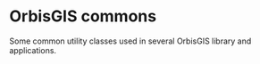 OrbisGIS commons
===

Some common utility classes used in several OrbisGIS library and applications.

